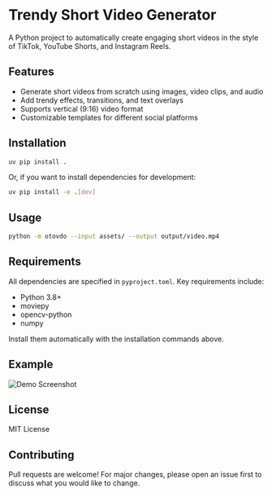 # Trendy Short Video Generator

A Python project to automatically create engaging short videos in the style of TikTok, YouTube Shorts, and Instagram Reels.

## Features

- Generate short videos from scratch using images, video clips, and audio
- Add trendy effects, transitions, and text overlays
- Supports vertical (9:16) video format
- Customizable templates for different social platforms
## Installation

```bash
uv pip install .
```

Or, if you want to install dependencies for development:

```bash
uv pip install -e .[dev]
```

## Usage

```bash
python -m otovdo --input assets/ --output output/video.mp4
```

## Requirements

All dependencies are specified in `pyproject.toml`. Key requirements include:

- Python 3.8+
- moviepy
- opencv-python
- numpy

Install them automatically with the installation commands above.

## Example

![Demo Screenshot](docs/demo.gif)

## License

MIT License

## Contributing

Pull requests are welcome! For major changes, please open an issue first to discuss what you would like to change.